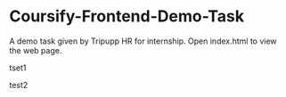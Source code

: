 # Coursify-Frontend-Demo-Task
A demo task given by Tripupp HR for internship.
Open index.html to view the web page.

tset1

test2

